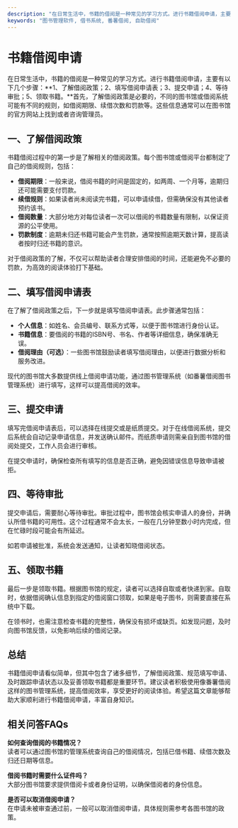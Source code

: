 ```yaml
---
description: "在日常生活中，书籍的借阅是一种常见的学习方式。进行书籍借阅申请，主要有以下几个步骤：**1、了解借阅政策；2、填写借阅申请表；3、提交申请；4、等待审批；5、领取书籍。**首先，了解借阅政策是必要的，不同的图书馆或借阅系统可能有不同的规则，如借阅期限、续借次数和罚款等。这些信息通常可以在图书馆的官方网站上找到或者咨询管理员。"
keywords: "图书管理软件, 借书系统, 番薯借阅, 自助借阅"
---
```

# 书籍借阅申请

在日常生活中，书籍的借阅是一种常见的学习方式。进行书籍借阅申请，主要有以下几个步骤：**1、了解借阅政策；2、填写借阅申请表；3、提交申请；4、等待审批；5、领取书籍。**首先，了解借阅政策是必要的，不同的图书馆或借阅系统可能有不同的规则，如借阅期限、续借次数和罚款等。这些信息通常可以在图书馆的官方网站上找到或者咨询管理员。

## **一、了解借阅政策**

书籍借阅过程中的第一步是了解相关的借阅政策。每个图书馆或借阅平台都制定了自己的借阅规则，包括：

- **借阅期限**：一般来说，借阅书籍的时间是固定的，如两周、一个月等，逾期归还可能需要支付罚款。
- **续借规则**：如果读者尚未阅读完书籍，可以申请续借，但需确保没有其他读者预约该书。
- **借阅数量**：大部分地方对每位读者一次可以借阅的书籍数量有限制，以保证资源的公平使用。
- **罚款制度**：逾期未归还书籍可能会产生罚款，通常按照逾期天数计算，提高读者按时归还书籍的意识。

对于借阅政策的了解，不仅可以帮助读者合理安排借阅的时间，还能避免不必要的罚款，为高效的阅读体验打下基础。

## **二、填写借阅申请表**

在了解了借阅政策之后，下一步就是填写借阅申请表。此步骤通常包括：

- **个人信息**：如姓名、会员编号、联系方式等，以便于图书馆进行身份认证。
- **书籍信息**：要借阅的书籍的ISBN号、书名、作者等详细信息，确保准确无误。
- **借阅理由（可选）**：一些图书馆鼓励读者填写借阅理由，以便进行数据分析和服务改进。

现代的图书馆大多数提供线上借阅申请功能，通过图书管理系统（如番薯借阅图书管理系统）进行填写，这样可以提高借阅的效率。

## **三、提交申请**

填写完借阅申请表后，可以选择在线提交或是纸质提交。对于在线借阅系统，提交后系统会自动记录申请信息，并发送确认邮件。而纸质申请则需亲自到图书馆的借阅处提交，工作人员会进行审核。

在提交申请时，确保检查所有填写的信息是否正确，避免因错误信息导致申请被拒。

## **四、等待审批**

提交申请后，需要耐心等待审批。审批过程中，图书馆会核实申请人的身份，并确认所借书籍的可用性。这个过程通常不会太长，一般在几分钟至数小时内完成，但在忙碌时段可能会有所延迟。

如若申请被批准，系统会发送通知，让读者知晓借阅状态。

## **五、领取书籍**

最后一步是领取书籍。根据图书馆的规定，读者可以选择自取或者快递到家。自取时，依据借阅确认信息到指定的借阅窗口领取，如果是电子图书，则需要直接在系统中下载。

在领书时，也需注意检查书籍的完整性，确保没有损坏或缺页。如发现问题，及时向图书馆反馈，以免影响后续的借阅记录。

## 总结

书籍借阅申请看似简单，但其中包含了诸多细节，了解借阅政策、规范填写申请、及时跟踪申请状态以及妥善领取书籍都是重要环节。建议读者积极使用像番薯借阅这样的图书管理系统，提高借阅效率，享受更好的阅读体验。希望这篇文章能够帮助大家顺利进行书籍借阅申请，丰富自身知识。

## **相关问答FAQs**

**如何查询借阅的书籍情况？**  
读者可以通过图书馆的管理系统查询自己的借阅情况，包括已借书籍、续借次数及归还日期等信息。

**借阅书籍时需要什么证件吗？**  
大部分图书馆要求提供借阅卡或者身份证明，以确保借阅者的身份信息。

**是否可以取消借阅申请？**  
在申请未被审查通过前，一般可以取消借阅申请，具体规则需参考各图书馆的政策。
